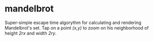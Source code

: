 # mandelbrot
Super-simple escape time algorythm for calculating and rendering Mandelbrot's set. Tap on a point *(x,y)* to zoom on his neighborhood of height *2rx* and width *2ry*.
